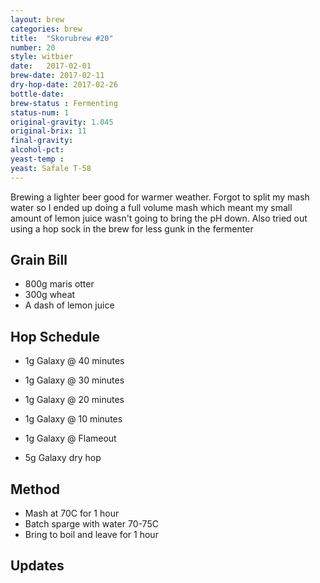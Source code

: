```yaml
---
layout: brew
categories: brew
title:  "Skorubrew #20"
number: 20
style: witbier
date:   2017-02-01
brew-date: 2017-02-11
dry-hop-date: 2017-02-26
bottle-date:
brew-status : Fermenting
status-num: 1
original-gravity: 1.045 
original-brix: 11
final-gravity:
alcohol-pct:
yeast-temp : 
yeast: Safale T-58
---
```


Brewing a lighter beer good for warmer weather. Forgot to split my mash water so I ended up doing a full volume mash which meant my small amount of lemon juice wasn't going to bring the pH down. Also tried out using a hop sock in the brew for less gunk in the fermenter


Grain Bill
-----

* 800g maris otter
* 300g wheat
* A dash of lemon juice

Hop Schedule
-------------

* 1g Galaxy @ 40 minutes
* 1g Galaxy @ 30 minutes
* 1g Galaxy @ 20 minutes
* 1g Galaxy @ 10 minutes
* 1g Galaxy @ Flameout

* 5g Galaxy dry hop

Method
-------

* Mash at 70C for 1 hour
* Batch sparge with water 70-75C
* Bring to boil and leave for 1 hour


Updates
-------
